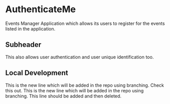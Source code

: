 # AuthenticateMe
Events Manager Application which allows its users to register for the events listed in the application. 
## Subheader
This also allows user authentication and user unique identification too.
## Local Development 
This is the new line which will be added in the repo using branching. Check this out.
This is the new line which will be added in the repo using branching. This line should be added and then deleted.
